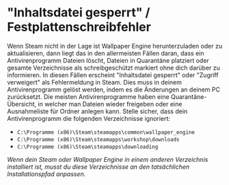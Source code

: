 # "Inhaltsdatei gesperrt" / Festplattenschreibfehler

Wenn Steam nicht in der Lage ist Wallpaper Engine herunterzuladen oder zu aktualisieren, dann liegt das in den allermeisten Fällen daran, dass ein Antivirenprogramm Dateien löscht, Dateien in Quarantäne platziert oder gesamte Verzeichnisse als schreibgeschützt markiert ohne dich darüber zu informieren. In diesen Fällen erscheint "Inhaltsdatei gesperrt" oder "Zugriff verweigert" als Fehlermeldung in Steam. Dies muss in deinem Antivirenprogramm gelöst werden, indem es die Änderungen an deinem PC zurücksetzt. Die meisten Antivirenprogramme haben eine Quarantäne-Übersicht, in welcher man Dateien wieder freigeben oder eine Ausnahmeliste für Ordner anlegen kann. Stelle sicher, dass dein Antivirenprogramm die folgenden Verzeichnisse ignoriert:

* `C:\Programme (x86)\Steam\steamapps\common\wallpaper_engine`
* `C:\Programme (x86)\Steam\steamapps\workshop\downloads`
* `C:\Programme (x86)\Steam\steamapps\downloading`

*Wenn dein Steam oder Wallpaper Engine in einem anderen Verzeichnis installiert ist, musst du diese Verzeichnisse an den tatsächlichen Installationspfad anpassen.*
